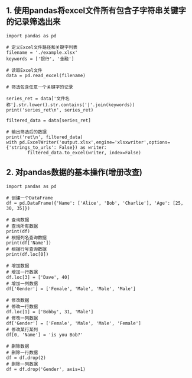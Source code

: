 ## 1. 使用pandas将excel文件所有包含子字符串关键字的记录筛选出来

    import pandas as pd

    # 定义Excel文件路径和关键字列表
    filename = './example.xlsx'
    keywords = ['银行', '金融']

    # 读取Excel文件
    data = pd.read_excel(filename)

    # 筛选包含任意一个关键字的记录

    series_ret = data['文件名称'].str.lower().str.contains('|'.join(keywords))
    print('series_ret\n', series_ret)

    filtered_data = data[series_ret]

    # 输出筛选后的数据
    print('ret\n', filtered_data)
    with pd.ExcelWriter('output.xlsx',engine='xlsxwriter',options={'strings_to_urls': False}) as writer:
            filtered_data.to_excel(writer, index=False)


## 2. 对pandas数据的基本操作(增册改查)
    import pandas as pd

    # 创建一个DataFrame
    df = pd.DataFrame({'Name': ['Alice', 'Bob', 'Charlie'], 'Age': [25, 30, 35]})

    # 查询数据
    # 查询所有数据
    print(df)
    # 根据列名查询数据
    print(df['Name'])
    # 根据行号查询数据
    print(df.loc[0])

    # 增加数据
    # 增加一行数据
    df.loc[3] = ['Dave', 40]
    # 增加一列数据
    df['Gender'] = ['Female', 'Male', 'Male', 'Male']

    # 修改数据
    # 修改一行数据
    df.loc[1] = ['Bobby', 31, 'Male']
    # 修改一列数据
    df['Gender'] = ['Female', 'Male', 'Male', 'Female']
    # 修改某行某列
    df[0, 'Name'] = 'is you Bob?'

    # 删除数据
    # 删除一行数据
    df = df.drop(2)
    # 删除一列数据
    df = df.drop('Gender', axis=1)


